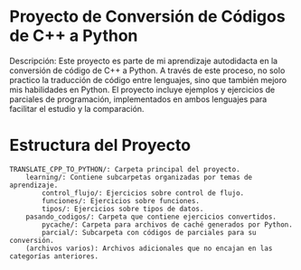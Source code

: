 # Proyecto de Conversión de Códigos de C++ a Python

Descripción:
Este proyecto es parte de mi aprendizaje autodidacta en la conversión de código de C++ a Python. A través de este proceso, no solo practico la traducción de código entre lenguajes, sino que también mejoro mis habilidades en Python. El proyecto incluye ejemplos y ejercicios de parciales de programación, implementados en ambos lenguajes para facilitar el estudio y la comparación.

# Estructura del Proyecto

    TRANSLATE_CPP_TO_PYTHON/: Carpeta principal del proyecto.
        learning/: Contiene subcarpetas organizadas por temas de aprendizaje.
            control_flujo/: Ejercicios sobre control de flujo.
            funciones/: Ejercicios sobre funciones.
            tipos/: Ejercicios sobre tipos de datos.
        pasando_codigos/: Carpeta que contiene ejercicios convertidos.
            pycache/: Carpeta para archivos de caché generados por Python.
            parcial/: Subcarpeta con códigos de parciales para su conversión.
        (archivos varios): Archivos adicionales que no encajan en las categorías anteriores.
